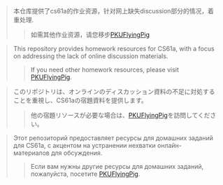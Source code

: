 >本仓库提供了cs61a的作业资源，针对网上缺失discussion部分的情况，着重处理.
>>如需其他作业资源，请您移步[PKUFlyingPig](https://github.com/PKUFlyingPig/CS61A)

>This repository provides homework resources for CS61a, with a focus on addressing the lack of online discussion materials.
>> If you need other homework resources, please visit [PKUFlyingPig](https://github.com/PKUFlyingPig/CS61A).

>このリポジトリは、オンラインのディスカッション資料の不足に対処することを重視し、CS61aの宿題資料を提供します。
>>他の宿題リソースが必要な場合は、[PKUFlyingPig](https://github.com/PKUFlyingPig/CS61A)を訪問してください。


>Этот репозиторий предоставляет ресурсы для домашних заданий для CS61a, с акцентом на устранении нехватки онлайн-материалов для обсуждения.
>>Если вам нужны другие ресурсы для домашних заданий, пожалуйста, посетите [PKUFlyingPig](https://github.com/PKUFlyingPig/CS61A).
